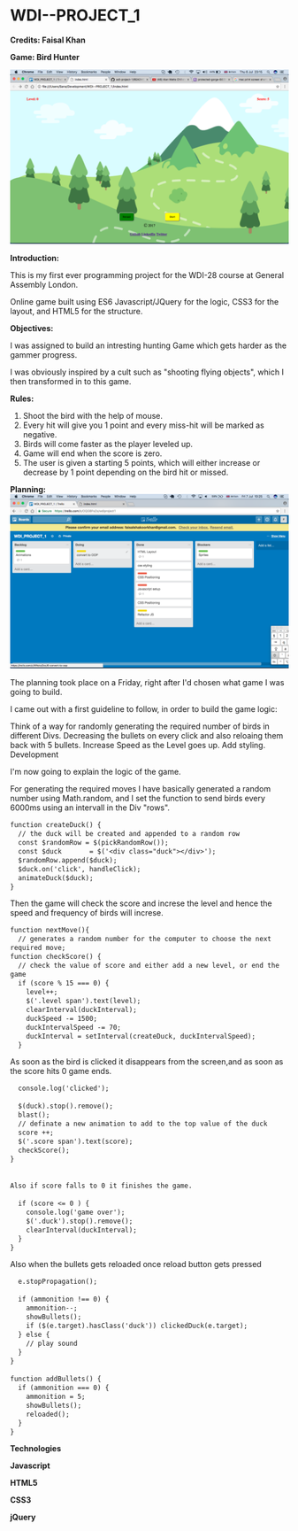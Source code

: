 # WDI--PROJECT_1
**Credits: Faisal Khan**

**Game: Bird Hunter**

![image](./images/img2.png)


**Introduction:**

This is my first ever programming project for the WDI-28 course at General Assembly London.

Online game built using ES6 Javascript/JQuery for the logic, CSS3 for the layout, and HTML5 for the structure.


**Objectives:**

I was assigned to build an intresting hunting Game which gets harder as the gammer progress.

I was obviously inspired by a cult such as "shooting flying objects", which I then transformed in to this game.

**Rules:**

1. Shoot the bird with the help of mouse.
2. Every hit will give you 1 point and every miss-hit will be 	marked as negative.
3. Birds will come faster as the player leveled up.
4. Game will end when the score is zero.
5. The user is given a starting 5 points, which will either 	increase or decrease by 1 point depending on the bird hit or 	missed.

**Planning:**
![images](./images/img.png)

The planning took place on a Friday, right after I'd chosen what game I was going to build.

I came out with a first guideline to follow, in order to build the game logic:

Think of a way for randomly generating the required number of birds in different Divs. Decreasing the bullets on every click and also reloaing them back with 5 bullets.
Increase Speed as the Level goes up.
Add styling.
Development

I'm now going to explain the logic of the game.

For generating the required moves I have basically generated a random number using Math.random, and I set the function to send birds every 6000ms using an intervall in the Div "rows".

```
function createDuck() {
  // the duck will be created and appended to a random row
  const $randomRow = $(pickRandomRow());
  const $duck       = $('<div class="duck"></div>');
  $randomRow.append($duck);
  $duck.on('click', handleClick);
  animateDuck($duck);
}
```
Then the game will check the score and increse the level and hence the speed and frequency of birds will increse.

```
function nextMove(){
  // generates a random number for the computer to choose the next required move;
function checkScore() {
  // check the value of score and either add a new level, or end the game
  if (score % 15 === 0) {
    level++;
    $('.level span').text(level);
    clearInterval(duckInterval);
    duckSpeed -= 1500;
    duckIntervalSpeed -= 70;
    duckInterval = setInterval(createDuck, duckIntervalSpeed);
  }
```
  


As soon as the bird is clicked it disappears from the screen,and as soon as the score hits 0 game ends.


```function clickedDuck(duck) {
  console.log('clicked');

  $(duck).stop().remove();
  blast();
  // definate a new animation to add to the top value of the duck
  score ++;
  $('.score span').text(score);
  checkScore();
}


Also if score falls to 0 it finishes the game.

  if (score <= 0 ) {
    console.log('game over');
    $('.duck').stop().remove();
    clearInterval(duckInterval);
  }
}
```

Also when the bullets gets reloaded once reload button gets pressed

```function handleClick(e) {
  e.stopPropagation();

  if (ammonition !== 0) {
    ammonition--;
    showBullets();
    if ($(e.target).hasClass('duck')) clickedDuck(e.target);
  } else {
    // play sound
  }
}

function addBullets() {
  if (ammonition === 0) {
    ammonition = 5;
    showBullets();
    reloaded();
  }
}
```
**Technologies**

**Javascript**

**HTML5**

**CSS3**

**jQuery**

